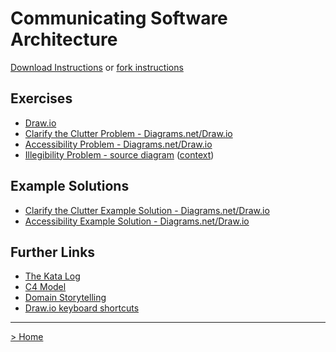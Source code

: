 # Communicating Software Architecture
[Download Instructions](../download-instructions.md) or [fork instructions](../fork-instructions.md)

## Exercises
- [Draw.io](https://app.diagrams.net/)
- [Clarify the Clutter Problem - Diagrams.net/Draw.io](../exercises/Exercise-2211-Clarify-the-Clutter-Problem.drawio)
- [Accessibility Problem - Diagrams.net/Draw.io](../exercises/Exercise-2211-Accessibility-Problem.drawio)
- [Illegibility Problem - source diagram](https://raw.githubusercontent.com/TheKataLog/Jedis/refs/heads/main/diagrams/System%20Component%20Diagram%20-%20Platform.jpeg) ([context](https://github.com/TheKataLog/Jedis/blob/main/GeneralArchitecture.md))

## Example Solutions
- [Clarify the Clutter Example Solution - Diagrams.net/Draw.io](../exercises/Exercise-2211-Clarify-the-Clutter-Example-Solution.drawio)
- [Accessibility Example Solution - Diagrams.net/Draw.io](../exercises/Exercise-2211-Accessibility-Example-Solution.drawio)

## Further Links
- [The Kata Log](https://github.com/TheKataLog)
- [C4 Model](https://c4model.com)
- [Domain Storytelling](https://domainstorytelling.org/)
- [Draw.io keyboard shortcuts](https://viewer.diagrams.net/#Uhttps%3A%2F%2Fviewer.diagrams.net%2Fshortcuts.svg%23%7B%22pageId%22%3A%22150dc974-5404-6732-309c-fd6db42db779%22%7D)

---
[> Home](../README.md)